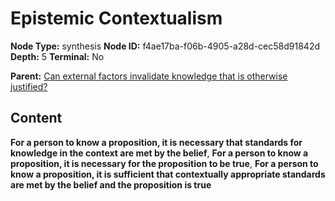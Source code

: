 # Epistemic Contextualism

**Node Type:** synthesis
**Node ID:** f4ae17ba-f06b-4905-a28d-cec58d91842d
**Depth:** 5
**Terminal:** No

**Parent:** [Can external factors invalidate knowledge that is otherwise justified?](can-external-factors-invalidate-knowledge-that-is-otherwise-justified-antithesis-83be7d86-78c0-4f0b-afe6-20ac7801ad37.md)

## Content

**For a person to know a proposition, it is necessary that standards for knowledge in the context are met by the belief**, **For a person to know a proposition, it is necessary for the proposition to be true**, **For a person to know a proposition, it is sufficient that contextually appropriate standards are met by the belief and the proposition is true**
